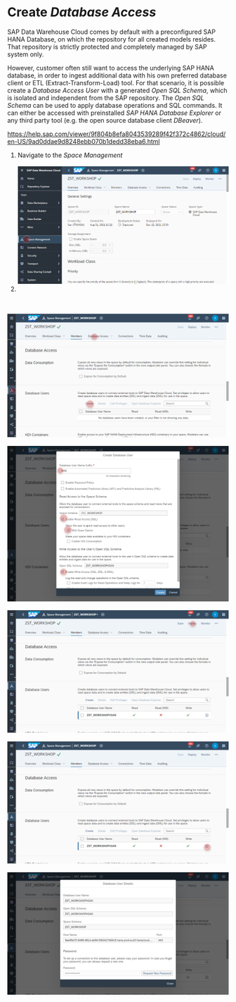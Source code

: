 # Create _Database Access_ 
SAP Data Warehouse Cloud comes by default with a preconfigured SAP HANA Database, on which the repository for all created models resides.
That repository is strictly protected and completely managed by SAP system only. 

However, customer often still want to access the underlying SAP HANA database, in order to ingest additional data with his own preferred database client or ETL (Extract-Transform-Load) tool. For that scenario, it is possible create a _Database Access User_ with a generated _Open SQL Schema_, which is isolated and independent from the SAP repository. 
The _Open SQL Schema_ can be used to apply database operations and SQL commands. It can either be accessed with preinstalled _SAP HANA Database Explorer_ or any third party tool (e.g. the open source database client _DBeaver_).


https://help.sap.com/viewer/9f804b8efa8043539289f42f372c4862/cloud/en-US/9ad0ddae9d8248ebb070b1dedd38eba6.html

1. Navigate to the _Space Management_ 
  <br><br>![](../images/open_sql_00.png)
3. 
<br><br>![](../images/open_sql_01.png)
<br><br>![](../images/open_sql_02.png)
<br><br>![](../images/open_sql_03.png)
<br><br>![](../images/open_sql_04.png)
<br><br>![](../images/open_sql_05.png)
